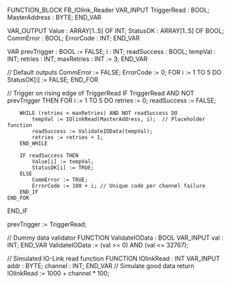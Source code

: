 FUNCTION_BLOCK FB_IOlink_Reader
VAR_INPUT
    TriggerRead     : BOOL;
    MasterAddress   : BYTE;
END_VAR

VAR_OUTPUT
    Value           : ARRAY[1..5] OF INT;
    StatusOK        : ARRAY[1..5] OF BOOL;
    CommError       : BOOL;
    ErrorCode       : INT;
END_VAR

VAR
    prevTrigger     : BOOL := FALSE;
    i               : INT;
    readSuccess     : BOOL;
    tempVal         : INT;
    retries         : INT;
    maxRetries      : INT := 3;
END_VAR

// Default outputs
CommError := FALSE;
ErrorCode := 0;
FOR i := 1 TO 5 DO
    StatusOK[i] := FALSE;
END_FOR

// Trigger on rising edge of TriggerRead
IF TriggerRead AND NOT prevTrigger THEN
    FOR i := 1 TO 5 DO
        retries := 0;
        readSuccess := FALSE;

        WHILE (retries < maxRetries) AND NOT readSuccess DO
            tempVal := IOlinkRead(MasterAddress, i);  // Placeholder function
            readSuccess := ValidateIOData(tempVal);
            retries := retries + 1;
        END_WHILE

        IF readSuccess THEN
            Value[i] := tempVal;
            StatusOK[i] := TRUE;
        ELSE
            CommError := TRUE;
            ErrorCode := 100 + i; // Unique code per channel failure
        END_IF
    END_FOR
END_IF

prevTrigger := TriggerRead;

// Dummy data validator
FUNCTION ValidateIOData : BOOL
VAR_INPUT
    val : INT;
END_VAR
ValidateIOData := (val >= 0) AND (val <= 32767);

// Simulated IO-Link read function
FUNCTION IOlinkRead : INT
VAR_INPUT
    addr : BYTE;
    channel : INT;
END_VAR
// Simulate good data return
IOlinkRead := 1000 + channel * 100;

